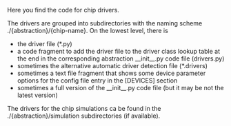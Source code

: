 
Here you find the code for chip drivers.

The drivers are grouped into subdirectories with the naming scheme ./{abstraction}/{chip-name}. On the lowest level, there is 
- the driver file (*.py)
- a code fragment to add the driver file to the driver class lookup table at 
the end in the corresponding abstraction \_\_init\_\_.py code file (drivers.py)
- sometimes the alternative automatic driver detection file (*.drivers)
- sometimes a text file fragment that shows some device parameter options for the config file entry in the [DEVICES] section
- sometimes a full version of the \_\_init\_\_.py code file (but it may be not the latest version)

The drivers for the chip simulations ca be found in the ./{abstraction}/simulation subdirectories (if available).
